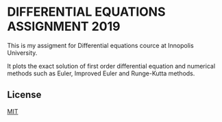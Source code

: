# DIFFERENTIAL EQUATIONS ASSIGNMENT 2019
This is my assigment for Differential equations cource at Innopolis University.

It plots the exact solution of first order differential equation and numerical methods such as Euler, Improved Euler and Runge-Kutta methods.

## License
[MIT](https://choosealicense.com/licenses/mit/)
